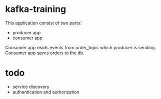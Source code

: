 # kafka-training

This application consist of two parts:
- producer app
- consumer app

Consumer app reads events from order_topic which producer is sending. 
Consumer app saves orders to the db.

# todo
* service discovery
* authentication and authorization
